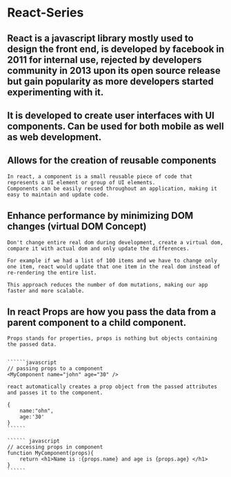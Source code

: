 # React-Series

## React is a javascript library mostly used to design the front end, is developed by facebook in 2011 for internal use, rejected by developers community in 2013 upon its open source release but gain popularity as more developers started experimenting with it.

## It is developed to create user interfaces with UI components. Can be used for both mobile as well as web development.

## Allows for the creation of reusable components
    In react, a component is a small reusable piece of code that represents a UI element or group of UI elements.
    Components can be easily reused throughout an application, making it easy to maintain and update code.

## Enhance performance by minimizing DOM changes (virtual DOM Concept)

    Don't change entire real dom during development, create a virtual dom, compare it with actual dom and only update the differences.

    For example if we had a list of 100 items and we have to change only one item, react would update that one item in the real dom instead of re-rendering the entire list.

    This approach reduces the number of dom mutations, making our app faster and more scalable.

## In react Props are how you pass the data from a parent component to a child component.

    Props stands for properties, props is nothing but objects containing the passed data.


    ``````javascript
    // passing props to a component
    <MyComponent name="john" age="30" />

    react automatically creates a prop object from the passed attributes and passes it to the component.

    {
        name:"ohn",
        age:'30'
    }
    ``````

    `````` javascript
    // accessing props in component
    function MyComponent(props){
        return <h1>Name is :{props.name} and age is {props.age} </h1>
    }
    ``````